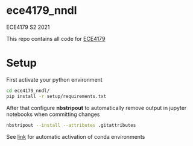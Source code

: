 # ece4179_nndl
ECE4179 S2 2021

This repo contains all code for [ECE4179](https://handbook.monash.edu/2021/units/ECE4179?year=2021)

# Setup
First activate your python environment
```bash
cd ece4179_nndl/
pip install -r setup/requirements.txt
```

After that configure **nbstripout** to automatically remove output in jupyter notebooks when committing changes
```bash
nbstripout --install --attributes .gitattributes
```

See [link](http://humanscode.com/better-python-environment-management-for-anaconda) for automatic activation of conda environments